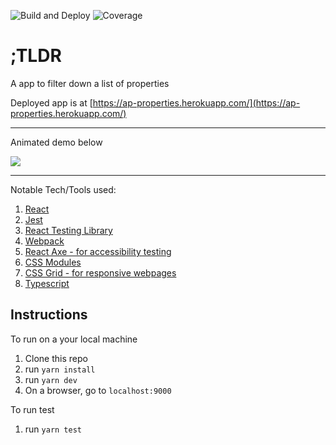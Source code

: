 ![Build and Deploy](https://github.com/iankhor/properties/workflows/Build%20and%20Deploy/badge.svg?branch=master)
![Coverage](https://codecov.io/github/iankhor/properties/branch/master/graph/badge.svg)

# ;TLDR

A app to filter down a list of properties

Deployed app is at [https://ap-properties.herokuapp.com/](https://ap-properties.herokuapp.com/)

---

Animated demo below

![](demo.gif)

---

Notable Tech/Tools used:

1. [React](http://www.reactjs.org)
2. [Jest](https://jestjs.io/docs/en/tutorial-react)
3. [React Testing Library](https://testing-library.com/docs/react-testing-library)
4. [Webpack](https://webpack.js.org/)
5. [React Axe - for accessibility testing](https://github.com/dequelabs/react-axe)
6. [CSS Modules](https://github.com/css-modules/css-modules)
7. [CSS Grid - for responsive webpages](https://developer.mozilla.org/en-US/docs/Web/CSS/CSS_Grid_Layout)
8. [Typescript](https://www.typescriptlang.org/)

## Instructions

To run on a your local machine

1. Clone this repo
2. run `yarn install`
3. run `yarn dev`
4. On a browser, go to `localhost:9000`

To run test

1. run `yarn test`
